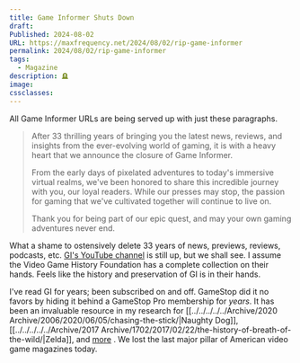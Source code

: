 ```yaml
---
title: Game Informer Shuts Down
draft: 
Published: 2024-08-02
URL: https://maxfrequency.net/2024/08/02/rip-game-informer
permalink: 2024/08/02/rip-game-informer
tags:
  - Magazine
description: 🪦
image: 
cssclasses: 
---
```

All Game Informer URLs are being served up with just these paragraphs. 

> After 33 thrilling years of bringing you the latest news, reviews, and insights from the ever-evolving world of gaming, it is with a heavy heart that we announce the closure of Game Informer.
> 
> From the early days of pixelated adventures to today's immersive virtual realms, we've been honored to share this incredible journey with you, our loyal readers. While our presses may stop, the passion for gaming that we've cultivated together will continue to live on.
> 
> Thank you for being part of our epic quest, and may your own gaming adventures never end.

What a shame to ostensively delete 33 years of news, previews, reviews, podcasts, etc. [GI's YouTube channel](https://www.youtube.com/@gameinformer) is still up, but we shall see. I assume the Video Game History Foundation has a complete collection on their hands. Feels like the history and preservation of GI is in their hands.

I've read GI for years; been subscribed on and off. GameStop did it no favors by hiding it behind a GameStop Pro membership for *years*. It has been an invaluable resource in my research for [[../../../../../Archive/2020 Archive/2006/2020/06/05/chasing-the-stick/|Naughty Dog]], [[../../../../../Archive/2017 Archive/1702/2017/02/22/the-history-of-breath-of-the-wild/|Zelda]], and [more](https://maxfrequency.net/2021/01/15/agent-development-egypt-story/) . We lost the last major pillar of American video game magazines today. 